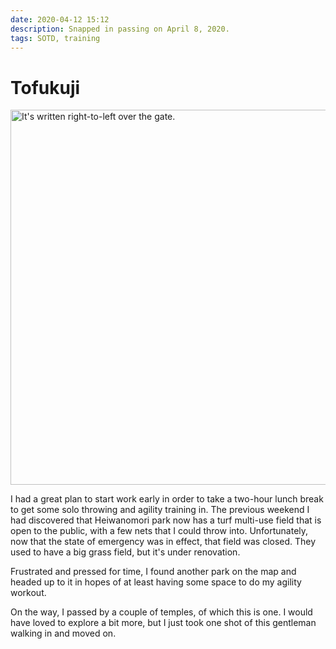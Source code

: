 ```yaml
---
date: 2020-04-12 15:12
description: Snapped in passing on April 8, 2020.
tags: SOTD, training
---
```


# Tofukuji

[<img src="./../../sotd/tofukuji.jpeg"
  alt="It's written right-to-left over the gate."
  style="width:600px;" />](./../../sotd/tofukuji.jpeg)

I had a great plan to start work early in order to take a two-hour lunch break to get some solo throwing and agility training in. The previous weekend I had discovered that Heiwanomori park now has a turf multi-use field that is open to the public, with a few nets that I could throw into. Unfortunately, now that the state of emergency was in effect, that field was closed. They used to have a big grass field, but it's under renovation.

Frustrated and pressed for time, I found another park on the map and headed up to it in hopes of at least having some space to do my agility workout.

On the way, I passed by a couple of temples, of which this is one. I would have loved to explore a bit more, but I just took one shot of this gentleman walking in and moved on.
